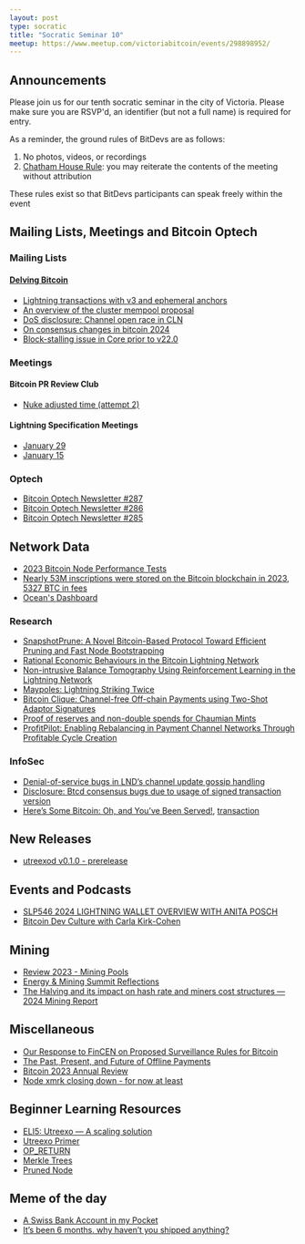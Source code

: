 ```yaml
---
layout: post
type: socratic
title: "Socratic Seminar 10"
meetup: https://www.meetup.com/victoriabitcoin/events/298898952/
---
```

## Announcements
Please join us for our tenth socratic seminar in the city of Victoria. Please make sure you are RSVP'd, an identifier (but not a full name) is required for entry.

As a reminder, the ground rules of BitDevs are as follows:
1. No photos, videos, or recordings
2. [Chatham House Rule](https://en.wikipedia.org/wiki/Chatham_House_Rule): you may reiterate the contents of the meeting without attribution

These rules exist so that BitDevs participants can speak freely within the event
## Mailing Lists, Meetings and Bitcoin Optech

### Mailing Lists

#### [Delving Bitcoin](https://delvingbitcoin.org/)
- [Lightning transactions with v3 and ephemeral anchors](https://delvingbitcoin.org/t/lightning-transactions-with-v3-and-ephemeral-anchors/418)
- [An overview of the cluster mempool proposal](https://delvingbitcoin.org/t/an-overview-of-the-cluster-mempool-proposal/393)
- [DoS disclosure: Channel open race in CLN](https://delvingbitcoin.org/t/dos-disclosure-channel-open-race-in-cln/385)
- [On consensus changes in bitcoin 2024](https://delvingbitcoin.org/t/on-consensus-changes-in-bitcoin-2024/334)
- [Block-stalling issue in Core prior to v22.0](https://delvingbitcoin.org/t/block-stalling-issue-in-core-prior-to-v22-0/499)

### Meetings

#### Bitcoin PR Review Club
- [Nuke adjusted time (attempt 2)](https://bitcoincore.reviews/28956)

#### Lightning Specification Meetings
- [January 29](https://github.com/lightning/bolts/issues/1129)
- [January 15](https://github.com/lightning/bolts/issues/1127)

### Optech
- [Bitcoin Optech Newsletter #287](https://bitcoinops.org/en/newsletters/2024/01/31/)
- [Bitcoin Optech Newsletter #286](https://bitcoinops.org/en/newsletters/2024/01/24/)
- [Bitcoin Optech Newsletter #285](https://bitcoinops.org/en/newsletters/2024/01/17/)

## Network Data
- [2023 Bitcoin Node Performance Tests](https://blog.lopp.net/2023-bitcoin-node-performance-tests/)
- [Nearly 53M inscriptions were stored on the Bitcoin blockchain in 2023](https://twitter.com/lopp/status/1741895581553852652), [5327 BTC in fees](https://twitter.com/lopp/status/1741901171147599945)
- [Ocean's Dashboard](https://ocean.xyz/dashboard)

### Research
- [SnapshotPrune: A Novel Bitcoin-Based Protocol Toward Efficient Pruning and Fast Node Bootstrapping](https://www.sciopen.com/article/10.26599/TST.2023.9010014)
- [Rational Economic Behaviours in the Bitcoin Lightning Network](https://arxiv.org/abs/2312.16496)
- [Non-intrusive Balance Tomography Using Reinforcement Learning in the Lightning Network](https://dl.acm.org/doi/abs/10.1145/3639366)
- [Maypoles: Lightning Striking Twice](https://eprint.iacr.org/2023/1964)
- [Bitcoin Clique: Channel-free Off-chain Payments using Two-Shot Adaptor Signatures](https://eprint.iacr.org/2024/025)
- [Proof of reserves and non-double spends for Chaumian Mints](https://arxiv.org/abs/2306.12783)
- [ProfitPilot: Enabling Rebalancing in Payment Channel Networks Through Profitable Cycle Creation](https://ieeexplore.ieee.org/abstract/document/10418531)

### InfoSec
- [Denial-of-service bugs in LND’s channel update gossip handling](https://delvingbitcoin.org/t/denial-of-service-bugs-in-lnds-channel-update-gossip-handling/314)
- [Disclosure: Btcd consensus bugs due to usage of signed transaction version](https://delvingbitcoin.org/t/disclosure-btcd-consensus-bugs-due-to-usage-of-signed-transaction-version/455)
- [Here’s Some Bitcoin: Oh, and You’ve Been Served!](https://krebsonsecurity.com/2024/01/heres-some-bitcoin-oh-and-youve-been-served/), [transaction](https://mempool.space/tx/3f6d743409afbfd1da359ed94c1a70dab01791f1c21a7aa7de5c6b0843e6df78)

## New Releases
- [utreexod v0.1.0 - prerelease](https://github.com/utreexo/utreexod/releases/tag/v0.1.0)

## Events and Podcasts
- [SLP546 2024 LIGHTNING WALLET OVERVIEW WITH ANITA POSCH](https://stephanlivera.com/episode/546/)
- [Bitcoin Dev Culture with Carla Kirk-Cohen](https://www.whatbitcoindid.com/podcast/bitcoin-dev-culture)

## Mining
- [Review 2023 - Mining Pools](https://nicosmid.substack.com/p/review-2023-mining-pools)
- [Energy & Mining Summit Reflections](https://tftc.io/energy-mining-summit-bitcoin/)
- [The Halving and its impact on hash rate and miners cost structures — 2024 Mining Report](https://coinshares.com/research/2024-mining-report)

## Miscellaneous
- [Our Response to FinCEN on Proposed Surveillance Rules for Bitcoin](https://tftc.io/fincen-surveillance-rules-bitcoin/)
- [The Past, Present, and Future of Offline Payments](https://medium.com/breez-technology/the-past-present-and-future-of-offline-payments-1ddb46054e11)
- [Bitcoin 2023 Annual Review](https://blog.lopp.net/bitcoin-2023-annual-review/)
- [Node xmrk closing down - for now at least](https://stacker.news/items/414232)

## Beginner Learning Resources
- [ELI5: Utreexo — A scaling solution](https://medium.com/@kcalvinalvinn/eli5-utreexo-a-scaling-solution-9531aee3d7ba)
- [Utreexo Primer](https://docs.google.com/presentation/d/1NM0u6l4ajB4ij8rb7rwriNg-P3VvDXfYP0IaV6Lctj8/edit#slide=id.p1)
- [OP_RETURN](https://en.bitcoin.it/wiki/OP_RETURN)
- [Merkle Trees](https://www.bitpanda.com/academy/en/lessons/everything-you-need-to-know-about-merkle-trees/)
- [Pruned Node](https://thebitcoinmanual.com/behind-btc/nodes/pruned-node/)

## Meme of the day
- [A Swiss Bank Account in my Pocket](https://x.com/Ropeium/status/1755803952350642311)
- [It’s been 6 months. why haven’t you shipped anything?](https://twitter.com/nikitabier/status/1755784841205850616)